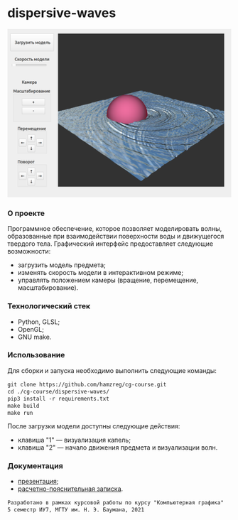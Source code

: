 # dispersive-waves

![](https://github.com/hamzreg/cg-course/raw/master/docs/course/tex/img/example-first.png)

### О проекте

Программное обеспечение, которое позволяет моделировать волны, образованные при взаимодействии поверхности воды и движущегося твердого тела. Графический интерфейс предоставляет следующие возможности:

* загрузить модель предмета;
* изменять скорость модели в интерактивном режиме;
* управлять положением камеры (вращение, перемещение, масштабирование).

### Технологический стек

* Python, GLSL;
* OpenGL;
* GNU make.

### Использование

Для сборки и запуска необходимо выполнить следующие команды:

```
git clone https://github.com/hamzreg/cg-course.git
cd ./cg-course/dispersive-waves/
pip3 install -r requirements.txt
make build
make run
```

После загрузки модели доступны следующие действия:
* клавиша "1" — визуализация капель;
* клавиша "2" — начало движения предмета и визуализации волн.

### Документация

* [презентация](https://drive.google.com/file/d/1zHBKBwPsGmZWVySNaI-ftBzGrmOmi3m_/view?usp=sharing "презентация");
* [расчетно-пояснительная записка](https://drive.google.com/file/d/10ol5ur53I0pHJvScEczkVpLskw3jzsH5/view?usp=sharing "расчетно-пояснительная записка").

```
Разработано в рамках курсовой работы по курсу "Компьютерная графика"
5 семестр ИУ7, МГТУ им. Н. Э. Баумана, 2021
```